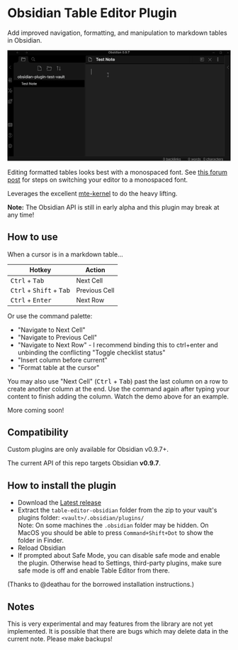 # Obsidian Table Editor Plugin

Add improved navigation, formatting, and manipulation to markdown tables in Obsidian.

![basic functionality](resources/basic-functionality.gif)

Editing formatted tables looks best with a monospaced font. See [this forum
post](https://forum.obsidian.md/t/monospace-font-in-the-editor/648/10) for
steps on switching your editor to a monospaced font.

Leverages the excellent [mte-kernel](https://github.com/susisu/mte-kernel) to do the heavy lifting.

**Note:** The Obsidian API is still in early alpha and this plugin may break at any time!

## How to use

When a cursor is in a markdown table...

| Hotkey                                              | Action        |
| --------------------------------------------------- | ------------- |
| <kbd>Ctrl</kbd> + <kbd>Tab</kbd>                    | Next Cell     |
| <kbd>Ctrl</kbd> + <kbd>Shift</kbd> + <kbd>Tab</kbd> | Previous Cell |
| <kbd>Ctrl</kbd> + <kbd>Enter</kbd>                  | Next Row      |

Or use the command palette:

- "Navigate to Next Cell"
- "Navigate to Previous Cell"
- "Navigate to Next Row" - I recommend binding this to ctrl+enter and unbinding the conflicting "Toggle checklist status"
- "Insert column before current"
- "Format table at the cursor"

You may also use "Next Cell" (<kbd>Ctrl</kbd> + <kbd>Tab</kbd>) past the last column on a row to create another column at the end. Use the command again after typing your content to finish adding the column. Watch the demo above for an example.

More coming soon!

## Compatibility

Custom plugins are only available for Obsidian v0.9.7+.

The current API of this repo targets Obsidian **v0.9.7**. 

## How to install the plugin

- Download the [Latest release](https://github.com/tgrosinger/table-editor-obsidian/releases/latest)
- Extract the `table-editor-obsidian` folder from the zip to your vault's plugins folder: `<vault>/.obsidian/plugins/`  
Note: On some machines the `.obsidian` folder may be hidden. On MacOS you should be able to press `Command+Shift+Dot` to show the folder in Finder.
- Reload Obsidian
- If prompted about Safe Mode, you can disable safe mode and enable the plugin.
Otherwise head to Settings, third-party plugins, make sure safe mode is off and
enable Table Editor from there.

(Thanks to @deathau for the borrowed installation instructions.)

## Notes

This is very experimental and may features from the library are not yet
implemented. It is possible that there are bugs which may delete data in the
current note. Please make backups!
